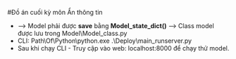 ﻿#Đồ án cuối kỳ môn Ẩn thông tin
- --> Model phải được **save** bằng **Model_state_dict()** --> Class model được lưu trong Model\Model_class.py
- CLI: Path\Of\Python\python.exe .\Deploy\main_runserver.py
- Sau khi chạy CLI - Truy cập vào web: localhost:8000 để chạy thử model.

